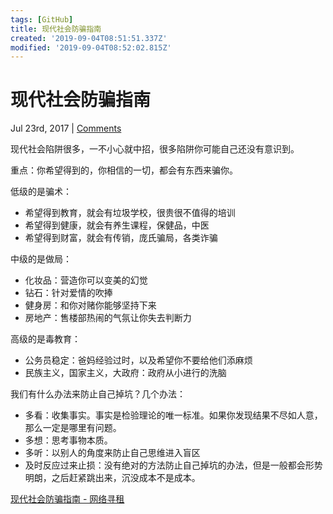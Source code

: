 ```yaml
---
tags: [GitHub]
title: 现代社会防骗指南
created: '2019-09-04T08:51:51.337Z'
modified: '2019-09-04T08:52:02.815Z'
---
```


# 现代社会防骗指南

Jul 23rd, 2017 | [Comments](#disqus_thread)

现代社会陷阱很多，一不小心就中招，很多陷阱你可能自己还没有意识到。

重点：你希望得到的，你相信的一切，都会有东西来骗你。

低级的是骗术：

*   希望得到教育，就会有垃圾学校，很贵很不值得的培训
*   希望得到健康，就会有养生课程，保健品，中医
*   希望得到财富，就会有传销，庞氏骗局，各类诈骗

中级的是做局：

*   化妆品：营造你可以变美的幻觉
*   钻石：针对爱情的吹捧
*   健身房：和你对赌你能够坚持下来
*   房地产：售楼部热闹的气氛让你失去判断力

高级的是毒教育：

*   公务员稳定：爸妈经验过时，以及希望你不要给他们添麻烦
*   民族主义，国家主义，大政府：政府从小进行的洗脑

我们有什么办法来防止自己掉坑？几个办法：

*   多看：收集事实。事实是检验理论的唯一标准。如果你发现结果不尽如人意，那么一定是哪里有问题。
*   多想：思考事物本质。
*   多听：以别人的角度来防止自己思维进入盲区
*   及时反应过来止损：没有绝对的方法防止自己掉坑的办法，但是一般都会形势明朗，之后赶紧跳出来，沉没成本不是成本。

[现代社会防骗指南 - 网络寻租](http://blog.linjunhalida.com/blog/modern-pitfalls/)
